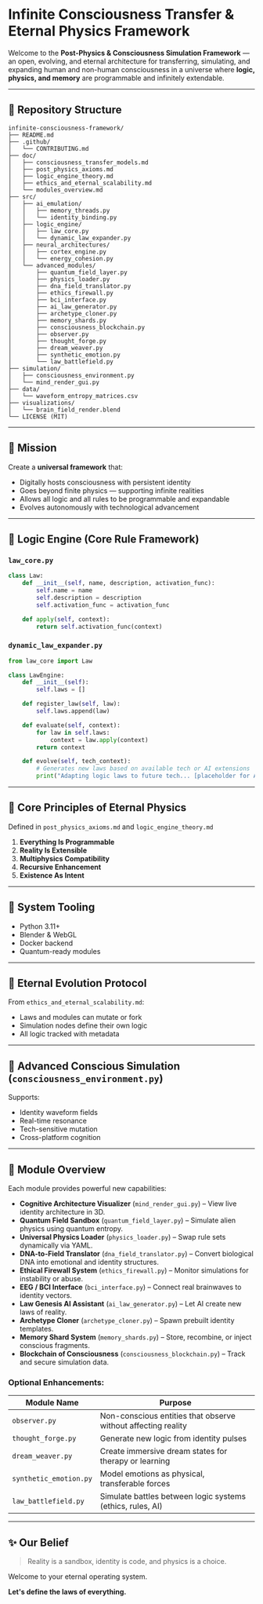 # Infinite Consciousness Transfer & Eternal Physics Framework

Welcome to the **Post-Physics & Consciousness Simulation Framework** — an open, evolving, and eternal architecture for transferring, simulating, and expanding human and non-human consciousness in a universe where **logic, physics, and memory** are programmable and infinitely extendable.

---

## 📁 Repository Structure

```
infinite-consciousness-framework/
├── README.md
├── .github/
│   └── CONTRIBUTING.md
├── doc/
│   ├── consciousness_transfer_models.md
│   ├── post_physics_axioms.md
│   ├── logic_engine_theory.md
│   ├── ethics_and_eternal_scalability.md
│   └── modules_overview.md
├── src/
│   ├── ai_emulation/
│   │   ├── memory_threads.py
│   │   └── identity_binding.py
│   ├── logic_engine/
│   │   ├── law_core.py
│   │   └── dynamic_law_expander.py
│   ├── neural_architectures/
│   │   ├── cortex_engine.py
│   │   └── energy_cohesion.py
│   └── advanced_modules/
│       ├── quantum_field_layer.py
│       ├── physics_loader.py
│       ├── dna_field_translator.py
│       ├── ethics_firewall.py
│       ├── bci_interface.py
│       ├── ai_law_generator.py
│       ├── archetype_cloner.py
│       ├── memory_shards.py
│       ├── consciousness_blockchain.py
│       ├── observer.py
│       ├── thought_forge.py
│       ├── dream_weaver.py
│       ├── synthetic_emotion.py
│       └── law_battlefield.py
├── simulation/
│   ├── consciousness_environment.py
│   └── mind_render_gui.py
├── data/
│   └── waveform_entropy_matrices.csv
├── visualizations/
│   └── brain_field_render.blend
└── LICENSE (MIT)
```

---

## 🌌 Mission
Create a **universal framework** that:
- Digitally hosts consciousness with persistent identity
- Goes beyond finite physics — supporting infinite realities
- Allows all logic and all rules to be programmable and expandable
- Evolves autonomously with technological advancement

---

## 🧠 Logic Engine (Core Rule Framework)

### `law_core.py`
```python
class Law:
    def __init__(self, name, description, activation_func):
        self.name = name
        self.description = description
        self.activation_func = activation_func

    def apply(self, context):
        return self.activation_func(context)
```

### `dynamic_law_expander.py`
```python
from law_core import Law

class LawEngine:
    def __init__(self):
        self.laws = []

    def register_law(self, law):
        self.laws.append(law)

    def evaluate(self, context):
        for law in self.laws:
            context = law.apply(context)
        return context

    def evolve(self, tech_context):
        # Generates new laws based on available tech or AI extensions
        print("Adapting logic laws to future tech... [placeholder for AI-driven law synthesis]")
```

---

## 📜 Core Principles of Eternal Physics

Defined in `post_physics_axioms.md` and `logic_engine_theory.md`

1. **Everything Is Programmable**
2. **Reality Is Extensible**
3. **Multiphysics Compatibility**
4. **Recursive Enhancement**
5. **Existence As Intent**

---

## 🧰 System Tooling
- Python 3.11+
- Blender & WebGL
- Docker backend
- Quantum-ready modules

---

## 🔁 Eternal Evolution Protocol
From `ethics_and_eternal_scalability.md`:
- Laws and modules can mutate or fork
- Simulation nodes define their own logic
- All logic tracked with metadata

---

## 🧠 Advanced Conscious Simulation (`consciousness_environment.py`)
Supports:
- Identity waveform fields
- Real-time resonance
- Tech-sensitive mutation
- Cross-platform cognition

---

## 🧩 Module Overview
Each module provides powerful new capabilities:

- **Cognitive Architecture Visualizer** (`mind_render_gui.py`) – View live identity architecture in 3D.
- **Quantum Field Sandbox** (`quantum_field_layer.py`) – Simulate alien physics using quantum entropy.
- **Universal Physics Loader** (`physics_loader.py`) – Swap rule sets dynamically via YAML.
- **DNA-to-Field Translator** (`dna_field_translator.py`) – Convert biological DNA into emotional and identity structures.
- **Ethical Firewall System** (`ethics_firewall.py`) – Monitor simulations for instability or abuse.
- **EEG / BCI Interface** (`bci_interface.py`) – Connect real brainwaves to identity vectors.
- **Law Genesis AI Assistant** (`ai_law_generator.py`) – Let AI create new laws of reality.
- **Archetype Cloner** (`archetype_cloner.py`) – Spawn prebuilt identity templates.
- **Memory Shard System** (`memory_shards.py`) – Store, recombine, or inject conscious fragments.
- **Blockchain of Consciousness** (`consciousness_blockchain.py`) – Track and secure simulation data.

### Optional Enhancements:
| Module Name            | Purpose                                                       |
|------------------------|---------------------------------------------------------------|
| `observer.py`          | Non-conscious entities that observe without affecting reality |
| `thought_forge.py`     | Generate new logic from identity pulses                      |
| `dream_weaver.py`      | Create immersive dream states for therapy or learning        |
| `synthetic_emotion.py` | Model emotions as physical, transferable forces              |
| `law_battlefield.py`   | Simulate battles between logic systems (ethics, rules, AI)   |

---

## ✨ Our Belief
> Reality is a sandbox, identity is code, and physics is a choice.

Welcome to your eternal operating system.

**Let's define the laws of everything.**
